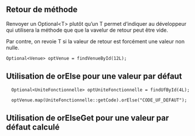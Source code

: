 ## Retour de méthode
Renvoyer un Optional\<T> plutôt qu’un T permet d’indiquer au développeur qui utilisera la méthode que que la vavelur de retour peut être vide.

Par contre, on revoie T si la valeur de retour est forcément une valeur non nulle.
```
Optional<Venue> optVenue = findVenueById(12L);
```
## Utilisation de orElse pour une valeur par défaut
```
  Optional<UniteFonctionnelle> optUniteFonctionnelle = findUfById(4L);

  optVenue.map(UniteFonctionnelle::getCode).orElse("CODE_UF_DEFAUT");

```
## Utilisation de orElseGet pour une valeur par défaut calculé
